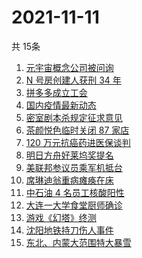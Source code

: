 # 2021-11-11
  共 15条

  <!-- BEGIN -->
  <!-- 最后更新时间:Thu Nov 11 2021 11:09:01 GMT+0000 (Coordinated Universal Time) -->
  1. [元宇宙概念公司被问询](https://www.zhihu.com/search?q=元宇宙)
1. [N 号房创建人获刑 34 年](https://www.zhihu.com/search?q=n号房)
1. [拼多多成立工会](https://www.zhihu.com/search?q=拼多多)
1. [国内疫情最新动态](https://www.zhihu.com/search?q=疫情)
1. [密室剧本杀规定征求意见](https://www.zhihu.com/search?q=剧本杀)
1. [茶颜悦色临时关闭 87 家店](https://www.zhihu.com/search?q=茶颜悦色)
1. [120 万元抗癌药进医保谈判](https://www.zhihu.com/search?q=医保谈判)
1. [明日方舟好莱坞奖提名](https://www.zhihu.com/search?q=明日方舟)
1. [美联邦参议员乘军机抵台](https://www.zhihu.com/search?q=美联邦参议员抵台)
1. [席琳迪翁重病瘫痪在床](https://www.zhihu.com/search?q=席琳迪翁)
1. [中石油 4 名员工核酸阳性](https://www.zhihu.com/search?q=北京疫情)
1. [大连一大学食堂厨师确诊](https://www.zhihu.com/search?q=大连疫情)
1. [游戏《幻塔》终测](https://www.zhihu.com/search?q=幻塔)
1. [沈阳地铁持刀伤人事件](https://www.zhihu.com/search?q=沈阳地铁)
1. [东北、内蒙大范围特大暴雪](https://www.zhihu.com/search?q=东北暴雪)
  <!-- END -->
  